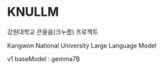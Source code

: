 # KNULLM

강원대학교 큰울음(크누름) 프로젝트

Kangwon National University Large Language Model

v1 baseModel : gemma7B
